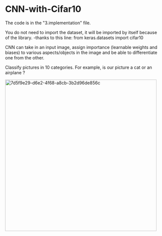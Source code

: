 # CNN-with-Cifar10

The code is in the "3.implementation" file.

You do not need to import the dataset, it will be imported by itself because of the library. -thanks to this line: from keras.datasets import cifar10

CNN can take in an input image, assign importance (learnable weights and biases) to various aspects/objects in the image and be able to differentiate one from the other.

 Classify pictures in 10 categories. For example, is our picture a cat or an airplane ?

<img width="490" alt="7d5f9e29-d6e2-4f68-a8cb-3b2d96de856c" src="https://user-images.githubusercontent.com/111743134/190563551-c8ddbd9b-9dfd-49c4-943d-3956c833d104.png">
